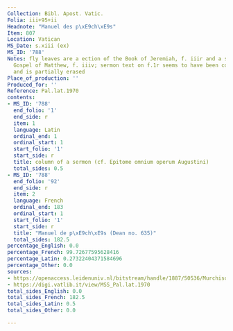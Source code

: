 ```yaml
---
Collection: Bibl. Apost. Vatic.
Folia: iii+95+ii
Headnote: "Manuel des p\xE9ch\xE9s"
Item: 807
Location: Vatican
MS_Date: s.xiii (ex)
MS_ID: '788'
Notes: fly leaves are a ection of the Book of Jeremiah, f. iiir and a section of the
  Gospel of Matthew, f. iiiv; sermon text on f.1r seems to have been copied earlier
  and is partially erased
Place_of_production: ''
Produced_for: ''
Reference: Pal.lat.1970
contents:
- MS_ID: '788'
  end_folio: '1'
  end_side: r
  item: 1
  language: Latin
  ordinal_end: 1
  ordinal_start: 1
  start_folio: '1'
  start_side: r
  title: column of a sermon (cf. Epitome omnium operum Augustini)
  total_sides: 0.5
- MS_ID: '788'
  end_folio: '92'
  end_side: r
  item: 2
  language: French
  ordinal_end: 183
  ordinal_start: 1
  start_folio: '1'
  start_side: r
  title: "Manuel de p\xE9ch\xE9s (Dean no. 635)"
  total_sides: 182.5
percentage_English: 0.0
percentage_French: 99.72677595628416
percentage_Latin: 0.27322404371584696
percentage_Other: 0.0
sources:
- https://openaccess.leidenuniv.nl/bitstream/handle/1887/50536/MurchisonPQ95_2W24424.pdf?sequence=1
- https://digi.vatlib.it/view/MSS_Pal.lat.1970
total_sides_English: 0.0
total_sides_French: 182.5
total_sides_Latin: 0.5
total_sides_Other: 0.0

---
```

